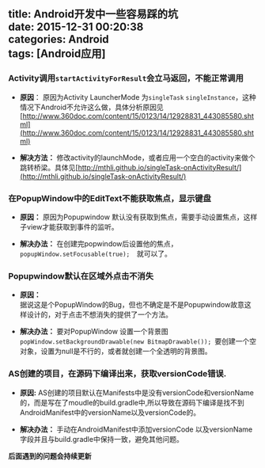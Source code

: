 title: Android开发中一些容易踩的坑  
date: 2015-12-31 00:20:38  
categories: Android  
tags: [Android应用]
---

### Activity调用`startActivityForResult`会立马返回，不能正常调用
* **原因**：
原因为Activity LauncherMode 为`singleTask` `singleInstance`，这种情况下Android不允许这么做，具体分析原因见[http://www.360doc.com/content/15/0123/14/12928831_443085580.shtml](http://www.360doc.com/content/15/0123/14/12928831_443085580.shtml)  

* **解决方法：**
修改activity的launchMode，或者应用一个空白的activity来做个跳转桥梁。具体见[http://mthli.github.io/singleTask-onActivityResult/](http://mthli.github.io/singleTask-onActivityResult/)

### 在PopupWindow中的EditText不能获取焦点，显示键盘
* **原因：**
原因为Popupwindow 默认没有获取到焦点，需要手动设置焦点，这样子view才能获取到事件的监听。
  
* **解决办法：**
在创建完popwindow后设置他的焦点，`popupWindow.setFocusable(true);  `就可以了。
 <!-- more --> 
 
###  Popupwindow默认在区域外点击不消失
* **原因：**   
据说这是个PopupWindow的Bug，但也不确定是不是Popupwindow故意这样设计的，对于点击不想消失的提供了一个方法。  

* **解决办法：**
要对PopupWindow 设置一个背景图`popWindow.setBackgroundDrawable(new BitmapDrawable()); `要创建一个空对象，设置为null是不行的，或者就创建一个全透明的背景图。

### AS创建的项目，在源码下编译出来，获取versionCode错误.
* **原因:**
AS创建的项目默认在Manifests中是没有versionCode和versionName的，而是写在了moudle的build.gradle中,所以导致在源码下编译是找不到AndroidManifest中的versionName以及versionCode的。

* **解决办法：**
手动在AndroidManifest中添加versionCode 以及versionName 字段并且与build.gradle中保持一致，避免其他问题。


**后面遇到的问题会持续更新**
